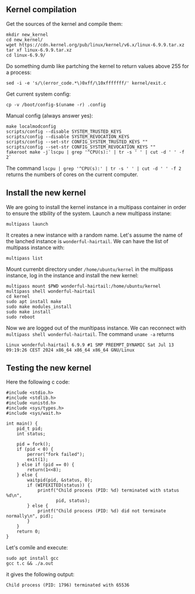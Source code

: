 ## Kernel compilation

Get the sources of the kernel and compile them:

```
mkdir new_kernel
cd new_kernel/
wget https://cdn.kernel.org/pub/linux/kernel/v6.x/linux-6.9.9.tar.xz
tar xf linux-6.9.9.tar.xz
cd linux-6.9.9/
```
Do something dumb like partching the kernel to return values above 255 for a process:

```
sed -i -e 's/\(error_code.*\)0xff/\10xfffffff/' kernel/exit.c
```

Get current system config:
```
cp -v /boot/config-$(uname -r) .config
```
Manual config (always answer yes):
```
make localmodconfig
scripts/config --disable SYSTEM_TRUSTED_KEYS
scripts/config --disable SYSTEM_REVOCATION_KEYS
scripts/config --set-str CONFIG_SYSTEM_TRUSTED_KEYS ""
scripts/config --set-str CONFIG_SYSTEM_REVOCATION_KEYS ""
fakeroot make -j`lscpu | grep '^CPU(s):' | tr -s ' ' | cut -d ' ' -f 2`
```
The command ```lscpu | grep '^CPU(s):' | tr -s ' ' | cut -d ' ' -f 2``` returns the numbers of cores on the current computer.

## Install the new kernel

We are going to install the kernel instance in a multipass container in order to ensure the stbility of the system.
Launch a new multipass instane:

```
multipass launch
```
It creates a new instance with a random name.
Let's assume the name of the lanched instance is ```wonderful-hairtail```. We can have the list of multipass instance with:

```
multipass list
```
Mount currenbt directory under ```/home/ubuntu/kernel``` in the multipass instance, log in the instance and install the new kernel: 
```
multipass mount $PWD wonderful-hairtail:/home/ubuntu/kernel
multipass shell wonderful-hairtail
cd kernel
sudo apt install make
sudo make modules_install
sudo make install
sudo reboot
```
Now we are logged out of the munltipass instance. We can reconnect with ```multipass shell wonderful-hairtail```. The command ```uname -a``` returns
```
Linux wonderful-hairtail 6.9.9 #1 SMP PREEMPT_DYNAMIC Sat Jul 13 09:19:26 CEST 2024 x86_64 x86_64 x86_64 GNU/Linux
```

## Testing the new kernel

Here the following c code:
```
#include <stdio.h>
#include <stdlib.h>
#include <unistd.h>
#include <sys/types.h>
#include <sys/wait.h>
 
int main() {
    pid_t pid;
    int status;
 
    pid = fork();
    if (pid < 0) {
        perror("fork failed");
        exit(1);
    } else if (pid == 0) {
        return(1<<8);
    } else {
        waitpid(pid, &status, 0);
        if (WIFEXITED(status)) {
            printf("Child process (PID: %d) terminated with status %d\n",
                   pid, status);
        } else {
            printf("Child process (PID: %d) did not terminate normally\n", pid);
        }
    }
    return 0;
}
```
Let's comile and execute:
```
sudo apt install gcc
gcc t.c && ./a.out
```
it gives the following output:
```
Child process (PID: 1796) terminated with 65536
```
